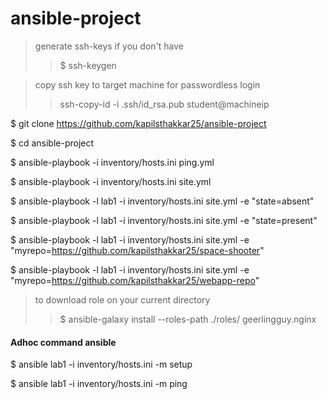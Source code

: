 # ansible-project

> generate ssh-keys if you don't have
>> $ ssh-keygen

> copy ssh key to target machine for passwordless login
>> ssh-copy-id -i .ssh/id_rsa.pub student@machineip
  

$ git clone https://github.com/kapilsthakkar25/ansible-project

$ cd ansible-project

$ ansible-playbook -i inventory/hosts.ini ping.yml

$ ansible-playbook -i inventory/hosts.ini site.yml

$  ansible-playbook -l lab1 -i inventory/hosts.ini site.yml -e "state=absent"

$  ansible-playbook -l lab1 -i inventory/hosts.ini site.yml -e "state=present"

$ ansible-playbook -l lab1 -i inventory/hosts.ini site.yml -e "myrepo=https://github.com/kapilsthakkar25/space-shooter"
 
$ ansible-playbook -l lab1 -i inventory/hosts.ini site.yml -e "myrepo=https://github.com/kapilsthakkar25/webapp-repo"



> to download role on your current directory
>> $ ansible-galaxy install --roles-path ./roles/ geerlingguy.nginx

#### Adhoc command ansible
  $ ansible lab1 -i inventory/hosts.ini -m setup
  
  $ ansible lab1 -i inventory/hosts.ini -m ping

